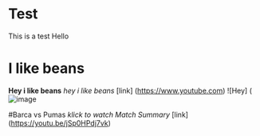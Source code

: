# Test
This is a test
Hello

# I like beans
**Hey i like beans**
*hey i like beans*
[link] (https://www.youtube.com)
![Hey] (![image](https://user-images.githubusercontent.com/110892382/183600164-5bf2a84a-f87d-4f13-8624-99155c9776d8.png)

#Barca vs Pumas
*klick to watch Match Summary*
[link] (https://youtu.be/jSp0HPdj7vk)
